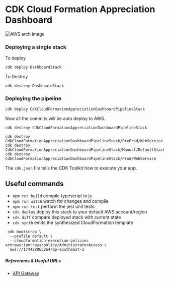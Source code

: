 # CDK Cloud Formation Appreciation Dashboard

![AWS arch image](https://github.com/shah-smit/cdk-cloud-formation-appreciation-dashboard/blob/main/docs/AWS%20Appreciation%20Dashboard.drawio.png)



### Deploying a single stack

To deploy

```
cdk deploy DashboardStack
```

To Destroy

```
cdk destroy DashboardStack
```

### Deploying the pipeline

```
cdk deploy CdkCloudFormationAppreciationDashboardPipelineStack
```

Now all the commits will be auto deploy to AWS.

```
cdk destroy CdkCloudFormationAppreciationDashboardPipelineStack
```

```
cdk destroy CdkCloudFormationAppreciationDashboardPipelineStack/PreProd/WebService
cdk destroy CdkCloudFormationAppreciationDashboardPipelineStack/Manual/DefaultStack
cdk destroy CdkCloudFormationAppreciationDashboardPipelineStack/Prod/WebService
```



The `cdk.json` file tells the CDK Toolkit how to execute your app.

## Useful commands

 * `npm run build`   compile typescript to js
 * `npm run watch`   watch for changes and compile
 * `npm run test`    perform the jest unit tests
 * `cdk deploy`      deploy this stack to your default AWS account/region
 * `cdk diff`        compare deployed stack with current state
 * `cdk synth`       emits the synthesized CloudFormation template


```
 cdk bootstrap \
  --profile default \
  --cloudformation-execution-policies arn:aws:iam::aws:policy/AdministratorAccess \
  aws://174428063264/ap-southeast-1
```


##### References & Useful URLs

- [API Gateway](https://bobbyhadz.com/blog/aws-cdk-api-gateway-example)
